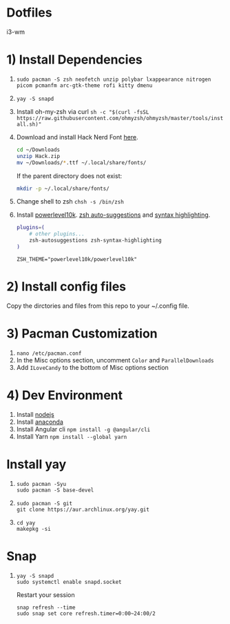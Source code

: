 # Dotfiles
i3-wm

# 1) Install Dependencies
1. `sudo pacman -S zsh neofetch unzip polybar lxappearance nitrogen picom pcmanfm arc-gtk-theme rofi kitty dmenu`
2. `yay -S snapd`

3. Install oh-my-zsh via curl `sh -c "$(curl -fsSL https://raw.githubusercontent.com/ohmyzsh/ohmyzsh/master/tools/install.sh)"`

4. Download and install Hack Nerd Font [here](https://www.nerdfonts.com/font-downloads).

    ```sh
    cd ~/Downloads
    unzip Hack.zip
    mv ~/Downloads/*.ttf ~/.local/share/fonts/
    ```

    If the parent directory does not exist:

    ```sh
    mkdir -p ~/.local/share/fonts/
    ```

5. Change shell to zsh `chsh -s /bin/zsh`

6. Install [powerlevel10k](https://github.com/romkatv/powerlevel10k?tab=readme-ov-file#installation). [zsh auto-suggestions](https://github.com/zsh-users/zsh-autosuggestions/blob/master/INSTALL.md) and [syntax highlighting](https://github.com/zsh-users/zsh-syntax-highlighting/blob/master/INSTALL.md).
    ```sh
    plugins=( 
        # other plugins...
        zsh-autosuggestions zsh-syntax-highlighting
    )
    ```
    ```
    ZSH_THEME="powerlevel10k/powerlevel10k"
    ```

# 2) Install config files
Copy the dirctories and files from this repo to your ~/.config file.

# 3) Pacman Customization

1. `nano /etc/pacman.conf`
2. In the Misc options section, uncomment `Color` and `ParallelDownloads`
3. Add `ILoveCandy` to the bottom of Misc options section

# 4) Dev Environment
1. Install [nodejs](https://nodejs.org/en/download/package-manager)
2. Install [anaconda](https://www.anaconda.com/)
3. Install Angular cli `npm install -g @angular/cli`
4. Install Yarn `npm install --global yarn`

# Install yay
1.
    ```
    sudo pacman -Syu
    sudo pacman -S base-devel
    ```
2. 
    ```
    sudo pacman -S git
    git clone https://aur.archlinux.org/yay.git
    ```
3.
    ```
    cd yay
    makepkg -si

# Snap
1.  
    ```
    yay -S snapd
    sudo systemctl enable snapd.socket
    ```  
    Restart your session
    ```
    snap refresh --time
    sudo snap set core refresh.timer=0:00~24:00/2
    ```
